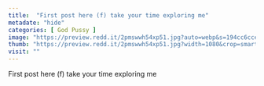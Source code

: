 ```yaml
---
title:  "First post here (f) take your time exploring me"
metadate: "hide"
categories: [ God Pussy ]
image: "https://preview.redd.it/2pmswwh54xp51.jpg?auto=webp&s=194cc6cceaa0c57899f02cf712d143586917de2f"
thumb: "https://preview.redd.it/2pmswwh54xp51.jpg?width=1080&crop=smart&auto=webp&s=68e5d1a543bd0c6faaedd1bb03a8dd51ebbfc286"
visit: ""
---
```

First post here (f) take your time exploring me
